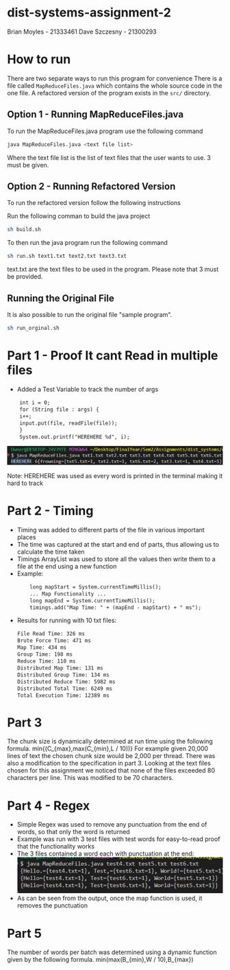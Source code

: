 # dist-systems-assignment-2
Brian Moyles - 21333461
Dave Szczesny - 21300293

# How to run

There are two separate ways to run this program for convenience
There is a file called `MapReduceFiles.java` which contains the whole source code in the one file.
A refactored version of the program exists in the `src/` directory.

## Option 1 - Running MapReduceFiles.java
To run the MapReduceFiles.java program use the following command
```sh
java MapReduceFiles.java <text file list>
```
Where the text file list is the list of text files that the user wants to use. 3 must be given.


## Option 2 - Running Refactored Version

To run the refactored version follow the following instructions

Run the following comman to build the java project
```sh
sh build.sh
```

To then run the java program run the following command
```sh
sh run.sh text1.txt text2.txt text3.txt
```
text.txt are the text files to be used in the program. Please note that 3 must be provided.

## Running the Original File
It is also possible to run the original file "sample program".
```sh
sh run_orginal.sh
```

# Part 1 - Proof It cant Read in multiple files 
- Added a Test Variable to track the number of args
```
    int i = 0;
    for (String file : args) {
    i++;
    input.put(file, readFile(file));
    }
    System.out.printf("HEREHERE %d", i);
```
![alt text](image.png)

Note: HEREHERE was used as every word is printed in the terminal making it hard to track

# Part 2 - Timing 
- Timing was added to different parts of the file in various important places
- The time was captured at the start and end of parts, thus allowing us to calculate the time taken
- Timings ArrayList was used to store all the values then write them to a file at the end using a new function
- Example:
    ```
        long mapStart = System.currentTimeMillis();
        ... Map Functionality ...
        long mapEnd = System.currentTimeMillis();
        timings.add("Map Time: " + (mapEnd - mapStart) + " ms");
    ```
- Results for running with 10 txt files:
    ```
    File Read Time: 326 ms
    Brute Force Time: 471 ms
    Map Time: 434 ms
    Group Time: 198 ms
    Reduce Time: 110 ms
    Distributed Map Time: 131 ms
    Distributed Group Time: 134 ms
    Distributed Reduce Time: 5982 ms
    Distributed Total Time: 6249 ms
    Total Execution Time: 12389 ms
    ```

# Part 3 

The chunk size is dynamically determined at run time using the following formula. min{(C_{max},max(C_{min},L / 10))}
For example given 20,000 lines of text the chosen chunk size would be 2,000 per thread.
There was also a modification to the specification in part 3. 
Looking at the text files chosen for this assignment we noticed that none of the files exceeded 80 characters per line. This was modified to be 70 characters.


# Part 4 - Regex
- Simple Regex was used to remove any punctuation from the end of words, so that only the word is returned
- Example was run with 3 test files with test words for easy-to-read proof that the functionality works 
- The 3 files contained a word each with punctuation at the end:
![alt text](image-1.png)
- As can be seen from the output, once the map function is used, it removes the punctuation


# Part 5

The number of words per batch was determined using a dynamic function given by the following formula.
min(max(B_{min},W / 10),B_{max})